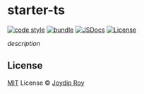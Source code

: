 # starter-ts

[![code style][code-style-src]][code-style-href]
[![bundle][bundle-src]][bundle-href]
[![JSDocs][jsdocs-src]][jsdocs-href]
[![License][license-src]][license-href]

_description_

## License

[MIT](./LICENSE) License © [Joydip Roy](https://github.com/rjoydip)

<!-- Badges -->

[code-style-href]: https://github.com/antfu/eslint-config
[code-style-src]: https://antfu.me/badge-code-style.svg
[bundle-src]: https://img.shields.io/bundlephobia/minzip/starter-ts?style=flat&colorA=080f12&colorB=1fa669&label=minzip
[bundle-href]: https://bundlephobia.com/result?p=starter-ts
[license-src]: https://img.shields.io/github/license/rjoydip/starter-ts.svg?style=flat&colorA=080f12&colorB=1fa669
[license-href]: https://github.com/rjoydip/starter-ts/blob/main/LICENSE
[jsdocs-src]: https://img.shields.io/badge/jsdocs-reference-080f12?style=flat&colorA=080f12&colorB=1fa669
[jsdocs-href]: https://www.jsdocs.io/package/starter-ts
